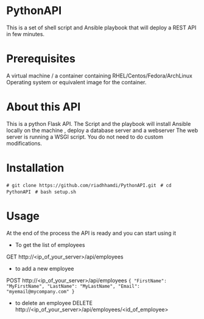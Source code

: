 # PythonAPI
This is a set of shell script and Ansible playbook that will deploy a REST API in few minutes. 


# Prerequisites
A virtual machine / a container containing RHEL/Centos/Fedora/ArchLinux Operating system or equivalent image for the container. 

# About this API 
This is a python Flask API. 
The Script and the playbook will install Ansible locally on the machine , deploy a database server and a webserver 
The web server is running a WSGI script. 
You do not need to do custom modifications.

# Installation
` # git clone https://github.com/riadhhamdi/PythonAPI.git `
` # cd PythonAPI`
` # bash setup.sh`

# Usage

At the end of the process the API is ready and you can start using it 

- To get the list of employees 

GET http://<ip_of_your_server>/api/employees      

- to add a new employee

POST http://<ip_of_your_server>/api/employees
`{
"FirstName": "MyFirstName",
"LastName": "MyLastName",
"Email": "myemail@mycompany.com"
}`

- to delete an employee
DELETE http://<ip_of_your_server>/api/employees/<id_of_employee>

